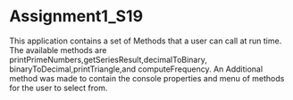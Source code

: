 # Assignment1_S19
This application contains a set of Methods that a user can call at run time. The available methods are printPrimeNumbers,getSeriesResult,decimalToBinary, binaryToDecimal,printTriangle,and computeFrequency. An Additional method was made to contain the console properties and menu of methods for the user to select from.
